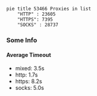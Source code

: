 
```mermaid
pie title 53466 Proxies in list
    "HTTP" : 23605
    "HTTPS": 7395
    "SOCKS" : 28737
```

### Some Info
#### Average Timeout

- mixed: 3.5s
- http: 1.7s
- https: 8.2s
- socks: 5.0s